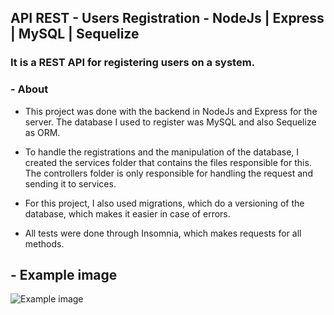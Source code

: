 ## API REST - Users Registration - NodeJs | Express | MySQL | Sequelize

### It is a REST API for registering users on a system.

### - About

- This project was done with the backend in NodeJs and Express for the server. The database I used to register was MySQL and also Sequelize as ORM.

- To handle the registrations and the manipulation of the database, I created the services folder that contains the files responsible for this. The controllers folder is only responsible for handling the request and sending it to services.

- For this project, I also used migrations, which do a versioning of the database, which makes it easier in case of errors.

- All tests were done through Insomnia, which makes requests for all methods.


## - Example image

![Example image](https://github.com/Lucas0204/NodeJs-API-Users-Resgistration/blob/main/to_README/Node-API-Example.PNG)
